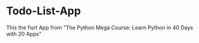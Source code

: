 # Todo-List-App
This the fisrt App from "The Python Mega Course: Learn Python in 40 Days with 20 Apps"
